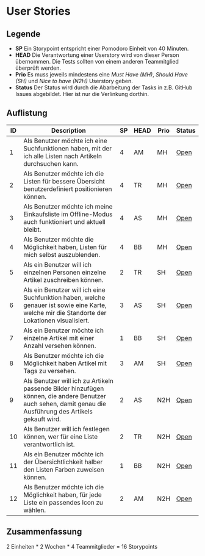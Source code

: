 # User Stories

## Legende

- **SP** Ein Storypoint entspricht einer Pomodoro Einheit von 40 Minuten.
- **HEAD** Die Verantwortung einer Userstory wird von dieser Person übernommen. Die Tests sollten von einem anderen Teammitglied überprüft werden.
- **Prio** Es muss jeweils mindestens eine *Must Have (MH)*, *Should Have (SH)* und *Nice to have (N2H)* Userstory geben.
- **Status** Der Status wird durch die Abarbeitung der Tasks in z.B. GitHub Issues abgebildet. Hier ist nur die Verlinkung dorthin.

## Auflistung

| ID   | Description                                                  | SP   | HEAD | Prio | Status |
| ---- | ------------------------------------------------------------ | ---- | ---- | ---- | ------ |
| 1    | Als Benutzer möchte ich eine Suchfunktionen haben, mit der ich alle Listen nach Artikeln durchsuchen kann. | 4   | AM | MH   | [Open](https://github.com/TGM-HIT/syt5-gek1051-mobile-application-einkaufv/issues/11)   |
| 2    | Als Benutzer möchte ich die Listen für bessere Übersicht benutzerdefiniert positionieren können. | 4    | TR | MH   | [Open](https://github.com/TGM-HIT/syt5-gek1051-mobile-application-einkaufv/issues/12)    |
| 3    | Als Benutzer möchte ich meine Einkaufsliste im Offline-Modus auch funktioniert und aktuell bleibt.  | 4    | AS | MH   | [Open](https://github.com/TGM-HIT/syt5-gek1051-mobile-application-einkaufv/issues/13)    |
| 4    | Als Benutzer möchte die Möglichkeit haben, Listen für mich selbst auszublenden.  | 4    | BB | MH   | [Open](https://github.com/TGM-HIT/syt5-gek1051-mobile-application-einkaufv/issues/14)    |
| 5    | Als ein Benutzer will ich einzelnen Personen einzelne Artikel zuschreiben können. | 2    | TR | SH   | [Open](https://github.com/TGM-HIT/syt5-gek1051-mobile-application-einkaufv/issues/15)    |
| 6    | Als ein Benutzer will ich eine Suchfunktion haben, welche genauer ist sowie eine Karte, welche mir die Standorte der Lokationen visualisiert. | 3    | AS | SH   | [Open](https://github.com/TGM-HIT/syt5-gek1051-mobile-application-einkaufv/issues/16)    |
| 7    | Als ein Benutzer möchte ich einzelne Artikel mit einer Anzahl versehen können. | 1    | BB | SH   | [Open](https://github.com/TGM-HIT/syt5-gek1051-mobile-application-einkaufv/issues/17)    |
| 8    | Als Benutzer möchte ich die Möglichkeit haben Artikel mit Tags zu versehen. | 3    | AM | SH   | [Open](https://github.com/TGM-HIT/syt5-gek1051-mobile-application-einkaufv/issues/18)   |
| 9    | Als Benutzer will ich zu Artikeln passende Bilder hinzufügen können, die andere Benutzer auch sehen, damit genau die Ausführung des Artikels gekauft wird. | 2    | AS | N2H  | [Open](https://github.com/TGM-HIT/syt5-gek1051-mobile-application-einkaufv/issues/19)     |
| 10   | Als Benutzer will ich festlegen können, wer für eine Liste verantwortlich ist. | 2    | TR | N2H   | [Open](https://github.com/TGM-HIT/syt5-gek1051-mobile-application-einkaufv/issues/20)    |
| 11   | Als ein Benutzer möchte ich der Übersichtlichkeit halber den Listen Farben zuweisen können. | 1    | BB | N2H   | [Open](https://github.com/TGM-HIT/syt5-gek1051-mobile-application-einkaufv/issues/21)    |
| 12   | Als Benutzer möchte ich die Möglichkeit haben, für jede Liste ein passendes Icon zu wählen. | 2    | AM | N2H   | [Open](https://github.com/TGM-HIT/syt5-gek1051-mobile-application-einkaufv/issues/22)    |

## Zusammenfassung

2 Einheiten * 2 Wochen * 4 Teammitglieder = 16 Storypoints
